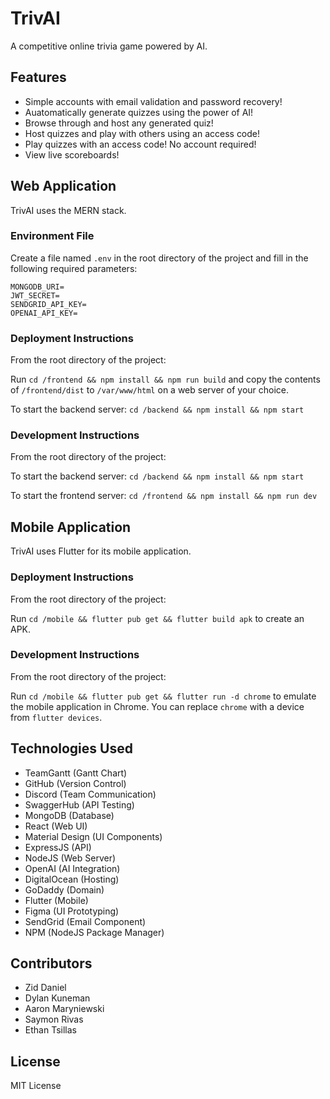 # TrivAI

A competitive online trivia game powered by AI.

## Features

- Simple accounts with email validation and password recovery!
- Auatomatically generate quizzes using the power of AI!
- Browse through and host any generated quiz!
- Host quizzes and play with others using an access code!
- Play quizzes with an access code! No account required!
- View live scoreboards!

## Web Application

TrivAI uses the MERN stack.

### Environment File

Create a file named `.env` in the root directory of the project and fill in the following required parameters:

```
MONGODB_URI=
JWT_SECRET=
SENDGRID_API_KEY=
OPENAI_API_KEY=
```

### Deployment Instructions

From the root directory of the project:

Run `cd /frontend && npm install && npm run build` and copy the contents of `/frontend/dist` to `/var/www/html` on a web server of your choice.

To start the backend server: `cd /backend && npm install && npm start`

### Development Instructions

From the root directory of the project:

To start the backend server: `cd /backend && npm install && npm start`

To start the frontend server: `cd /frontend && npm install && npm run dev`

## Mobile Application

TrivAI uses Flutter for its mobile application.

### Deployment Instructions

From the root directory of the project:

Run `cd /mobile && flutter pub get && flutter build apk` to create an APK.

### Development Instructions

From the root directory of the project:

Run `cd /mobile && flutter pub get && flutter run -d chrome` to emulate the mobile application in Chrome. You can replace `chrome` with a device from `flutter devices`.

## Technologies Used

- TeamGantt (Gantt Chart)
- GitHub (Version Control)
- Discord (Team Communication)
- SwaggerHub (API Testing)
- MongoDB (Database)
- React (Web UI)
- Material Design (UI Components)
- ExpressJS (API)
- NodeJS (Web Server)
- OpenAI (AI Integration)
- DigitalOcean (Hosting)
- GoDaddy (Domain)
- Flutter (Mobile)
- Figma (UI Prototyping)
- SendGrid (Email Component)
- NPM (NodeJS Package Manager)

## Contributors

- Zid Daniel
- Dylan Kuneman
- Aaron Maryniewski
- Saymon Rivas
- Ethan Tsillas

## License

MIT License
